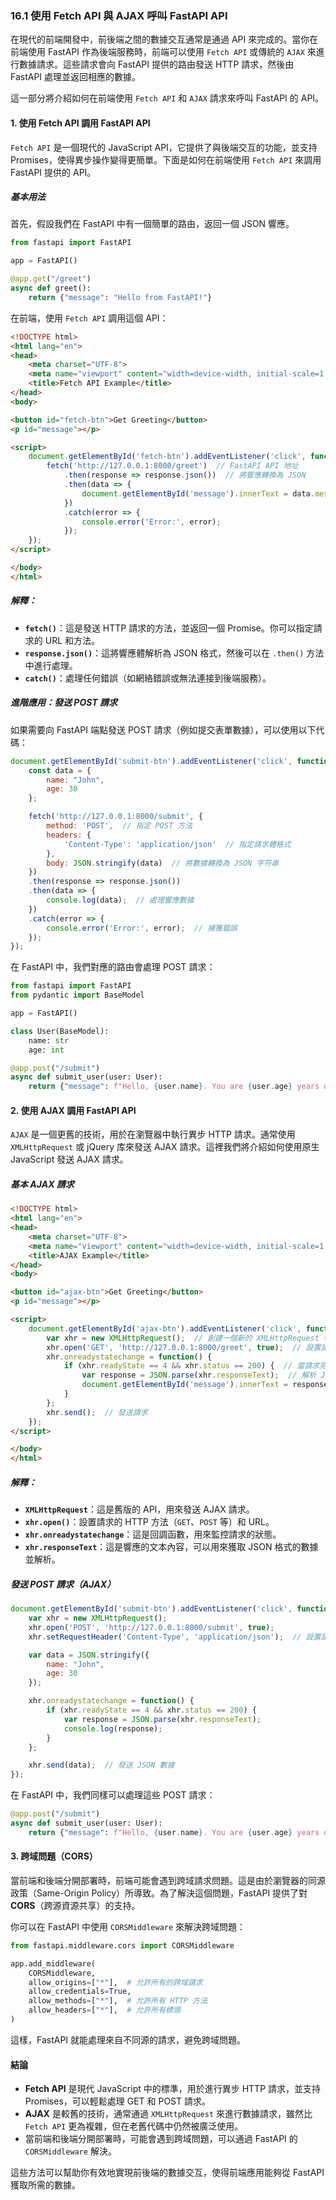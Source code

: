### **16.1 使用 Fetch API 與 AJAX 呼叫 FastAPI API**

在現代的前端開發中，前後端之間的數據交互通常是通過 API 來完成的。當你在前端使用 FastAPI 作為後端服務時，前端可以使用 `Fetch API` 或傳統的 `AJAX` 來進行數據請求。這些請求會向 FastAPI 提供的路由發送 HTTP 請求，然後由 FastAPI 處理並返回相應的數據。

這一部分將介紹如何在前端使用 `Fetch API` 和 `AJAX` 請求來呼叫 FastAPI 的 API。

#### **1. 使用 Fetch API 調用 FastAPI API**

`Fetch API` 是一個現代的 JavaScript API，它提供了與後端交互的功能，並支持 Promises，使得異步操作變得更簡單。下面是如何在前端使用 `Fetch API` 來調用 FastAPI 提供的 API。

##### **基本用法**

首先，假設我們在 FastAPI 中有一個簡單的路由，返回一個 JSON 響應。

```python
from fastapi import FastAPI

app = FastAPI()

@app.get("/greet")
async def greet():
    return {"message": "Hello from FastAPI!"}
```

在前端，使用 `Fetch API` 調用這個 API：

```html
<!DOCTYPE html>
<html lang="en">
<head>
    <meta charset="UTF-8">
    <meta name="viewport" content="width=device-width, initial-scale=1.0">
    <title>Fetch API Example</title>
</head>
<body>

<button id="fetch-btn">Get Greeting</button>
<p id="message"></p>

<script>
    document.getElementById('fetch-btn').addEventListener('click', function() {
        fetch('http://127.0.0.1:8000/greet')  // FastAPI API 地址
            .then(response => response.json())  // 將響應轉換為 JSON
            .then(data => {
                document.getElementById('message').innerText = data.message;
            })
            .catch(error => {
                console.error('Error:', error);
            });
    });
</script>

</body>
</html>
```

##### **解釋：**
- **`fetch()`**：這是發送 HTTP 請求的方法，並返回一個 Promise。你可以指定請求的 URL 和方法。
- **`response.json()`**：這將響應體解析為 JSON 格式，然後可以在 `.then()` 方法中進行處理。
- **`catch()`**：處理任何錯誤（如網絡錯誤或無法連接到後端服務）。

##### **進階應用：發送 POST 請求**

如果需要向 FastAPI 端點發送 POST 請求（例如提交表單數據），可以使用以下代碼：

```javascript
document.getElementById('submit-btn').addEventListener('click', function() {
    const data = {
        name: "John",
        age: 30
    };

    fetch('http://127.0.0.1:8000/submit', {
        method: 'POST',  // 指定 POST 方法
        headers: {
            'Content-Type': 'application/json'  // 指定請求體格式
        },
        body: JSON.stringify(data)  // 將數據轉換為 JSON 字符串
    })
    .then(response => response.json())
    .then(data => {
        console.log(data);  // 處理響應數據
    })
    .catch(error => {
        console.error('Error:', error);  // 捕獲錯誤
    });
});
```

在 FastAPI 中，我們對應的路由會處理 POST 請求：

```python
from fastapi import FastAPI
from pydantic import BaseModel

app = FastAPI()

class User(BaseModel):
    name: str
    age: int

@app.post("/submit")
async def submit_user(user: User):
    return {"message": f"Hello, {user.name}. You are {user.age} years old."}
```

#### **2. 使用 AJAX 調用 FastAPI API**

`AJAX` 是一個更舊的技術，用於在瀏覽器中執行異步 HTTP 請求。通常使用 `XMLHttpRequest` 或 jQuery 库來發送 AJAX 請求。這裡我們將介紹如何使用原生 JavaScript 發送 AJAX 請求。

##### **基本 AJAX 請求**

```html
<!DOCTYPE html>
<html lang="en">
<head>
    <meta charset="UTF-8">
    <meta name="viewport" content="width=device-width, initial-scale=1.0">
    <title>AJAX Example</title>
</head>
<body>

<button id="ajax-btn">Get Greeting</button>
<p id="message"></p>

<script>
    document.getElementById('ajax-btn').addEventListener('click', function() {
        var xhr = new XMLHttpRequest();  // 創建一個新的 XMLHttpRequest 物件
        xhr.open('GET', 'http://127.0.0.1:8000/greet', true);  // 設置請求方法和 URL
        xhr.onreadystatechange = function() {
            if (xhr.readyState == 4 && xhr.status == 200) {  // 當請求完成並成功時
                var response = JSON.parse(xhr.responseText);  // 解析 JSON 響應
                document.getElementById('message').innerText = response.message;
            }
        };
        xhr.send();  // 發送請求
    });
</script>

</body>
</html>
```

##### **解釋：**
- **`XMLHttpRequest`**：這是舊版的 API，用來發送 AJAX 請求。
- **`xhr.open()`**：設置請求的 HTTP 方法（`GET`、`POST` 等）和 URL。
- **`xhr.onreadystatechange`**：這是回調函數，用來監控請求的狀態。
- **`xhr.responseText`**：這是響應的文本內容，可以用來獲取 JSON 格式的數據並解析。

##### **發送 POST 請求（AJAX）**

```javascript
document.getElementById('submit-btn').addEventListener('click', function() {
    var xhr = new XMLHttpRequest();
    xhr.open('POST', 'http://127.0.0.1:8000/submit', true);
    xhr.setRequestHeader('Content-Type', 'application/json');  // 設置請求頭

    var data = JSON.stringify({
        name: "John",
        age: 30
    });

    xhr.onreadystatechange = function() {
        if (xhr.readyState == 4 && xhr.status == 200) {
            var response = JSON.parse(xhr.responseText);
            console.log(response);
        }
    };

    xhr.send(data);  // 發送 JSON 數據
});
```

在 FastAPI 中，我們同樣可以處理這些 POST 請求：

```python
@app.post("/submit")
async def submit_user(user: User):
    return {"message": f"Hello, {user.name}. You are {user.age} years old."}
```

#### **3. 跨域問題（CORS）**

當前端和後端分開部署時，前端可能會遇到跨域請求問題。這是由於瀏覽器的同源政策（Same-Origin Policy）所導致。為了解決這個問題，FastAPI 提供了對 **CORS**（跨源資源共享）的支持。

你可以在 FastAPI 中使用 `CORSMiddleware` 來解決跨域問題：

```python
from fastapi.middleware.cors import CORSMiddleware

app.add_middleware(
    CORSMiddleware,
    allow_origins=["*"],  # 允許所有的跨域請求
    allow_credentials=True,
    allow_methods=["*"],  # 允許所有 HTTP 方法
    allow_headers=["*"],  # 允許所有標頭
)
```

這樣，FastAPI 就能處理來自不同源的請求，避免跨域問題。

#### **結論**

- **Fetch API** 是現代 JavaScript 中的標準，用於進行異步 HTTP 請求，並支持 Promises，可以輕鬆處理 GET 和 POST 請求。
- **AJAX** 是較舊的技術，通常通過 `XMLHttpRequest` 來進行數據請求，雖然比 `Fetch API` 更為複雜，但在老舊代碼中仍然被廣泛使用。
- 當前端和後端分開部署時，可能會遇到跨域問題，可以通過 FastAPI 的 `CORSMiddleware` 解決。

這些方法可以幫助你有效地實現前後端的數據交互，使得前端應用能夠從 FastAPI 獲取所需的數據。